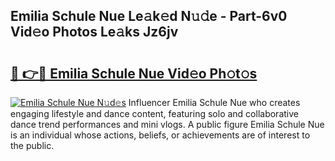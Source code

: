 ## Emilia Schule Nue Le𝚊k𝚎d N𝚞𝚍e - Part-6v0 Vid𝚎o Photos Le𝚊ks Jz6jv

# <h2><a href="http://fbaif6t.evod.top/?m=Emilia+Schule+Nue">🔗 👉🔴 Emilia Schule Nue Vid𝚎o Ph𝚘t𝚘s</a></h2>

[![Emilia Schule Nue N𝚞d𝚎s](https://i.imgur.com/8V9OHl7.gif)](http://fbaif6t.evod.top/?m=Emilia+Schule+Nue)
Influencer Emilia Schule Nue who creates engaging lifestyle and dance content, featuring solo and collaborative dance trend performances and mini vlogs. A public figure Emilia Schule Nue is an individual whose actions, beliefs, or achievements are of interest to the public. 
